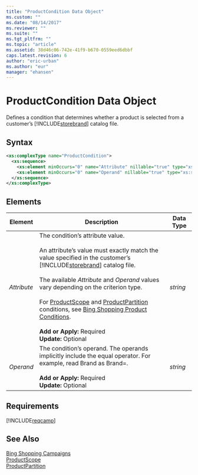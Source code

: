 ```yaml
---
title: "ProductCondition Data Object"
ms.custom: ""
ms.date: "08/14/2017"
ms.reviewer: ""
ms.suite: ""
ms.tgt_pltfrm: ""
ms.topic: "article"
ms.assetid: 38d46c06-742e-41f9-b670-0559eed6dbbf
caps.latest.revision: 6
author: "eric-urban"
ms.author: "eur"
manager: "ehansen"
---
```

# ProductCondition Data Object
Defines a condition that determines whether a product is selected from a customer’s [!INCLUDE[storebrand](../campaign-api/includes/storebrand.md)] catalog file.

## Syntax

```xml
<xs:complexType name="ProductCondition">
  <xs:sequence>
    <xs:element minOccurs="0" name="Attribute" nillable="true" type="xs:string" />
    <xs:element minOccurs="0" name="Operand" nillable="true" type="xs:string" />
  </xs:sequence>
</xs:complexType>
```

## <a name="Elements"></a>Elements

|Element|Description|Data Type|
|-----------|---------------|-------------|
|*Attribute*|The condition’s attribute value.<br /><br />An attribute’s value must exactly match the value specified in the customer’s [!INCLUDE[storebrand](../campaign-api/includes/storebrand.md)] catalog file.<br /><br />The available *Attribute* and *Operand* values vary depending on the criterion type.<br /><br />For [ProductScope](../campaign-api/productscope-data-object.md) and [ProductPartition](../campaign-api/productpartition-data-object.md) conditions, see [Bing Shopping Product Conditions](https://msdn.microsoft.com/library/bing-ads-campaign-management-bing-shopping-campaigns.aspx#conditions).<br /><br />**Add or Apply:** Required<br/>**Update:** Optional|*string*|
|*Operand*|The condition’s operand. The operands implicitly include the equal operator. For example, read Brand as Brand=.<br /><br />**Add or Apply:** Required<br/>**Update:** Optional|*string*|

## Requirements
[!INCLUDE[reqcamp](../campaign-api/includes/reqcamp.md)]
## See Also
[Bing Shopping Campaigns](https://msdn.microsoft.com/library/bing-ads-campaign-management-bing-shopping-campaigns.aspx)  
[ProductScope](../campaign-api/productscope-data-object.md)  
[ProductPartition](../campaign-api/productpartition-data-object.md)  

